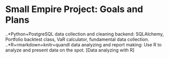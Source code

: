 # Small Empire Project: Goals and Plans

..*Python+PostgreSQL data collection and cleaning backend: SQLAlchemy, Portfolio backtest class, VaR calculator, fundamental data collection.  
..*R+rmarkdown+knitr+quandl data analyzing and report making: Use R to analyze and present data on the spot. [Data analyzing with R]
